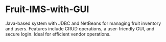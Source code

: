 # Fruit-IMS-with-GUI
Java-based system with JDBC and NetBeans for managing fruit inventory and users. Features include CRUD operations, a user-friendly GUI, and secure login. Ideal for efficient vendor operations.
